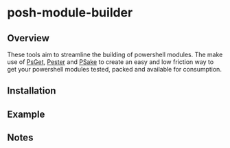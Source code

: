 # posh-module-builder

## Overview

These tools aim to streamline the building of powershell modules. The make use of [PsGet](https://github.com/psget/psget), [Pester](https://github.com/pester/Pester) and [PSake](https://github.com/psake/psake) to create an easy and low friction way to get your powershell modules tested, packed and available for consumption.

## Installation

## Example

## Notes

